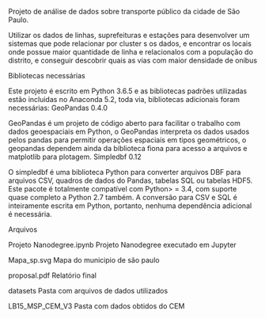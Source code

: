 Projeto de análise de dados sobre transporte público da cidade de São Paulo.

Utilizar os dados de linhas, suprefeituras e estações para desenvolver um sistemas que pode relacionar por cluster s os dados, e encontrar os locais onde possue maior quantidade de linha e relacionalos com a população do distrito, e conseguir descobrir quais as vias com maior densidade de onibus

Bibliotecas necessárias

Este projeto é escrito em Python 3.6.5 e as bibliotecas padrões utilizadas estão incluidas no Anaconda 5.2, toda via, bibliotecas adicionais foram necessárias:
GeoPandas 0.4.0

GeoPandas é um projeto de código aberto para facilitar o trabalho com dados geoespaciais em Python, o GeoPandas interpreta os dados usados pelos pandas para permitir operações espaciais em tipos geométricos, o geopandas dependem ainda da biblioteca fiona para acesso a arquivos e matplotlib para plotagem.
Simpledbf 0.12

O simpledbf é uma biblioteca Python para converter arquivos DBF para arquivos CSV, quadros de dados do Pandas, tabelas SQL ou tabelas HDF5. Este pacote é totalmente compatível com Python> = 3.4, com suporte quase completo a Python 2.7 também. A conversão para CSV e SQL é inteiramente escrita em Python, portanto, nenhuma dependência adicional é necessária.

Arquivos

Projeto Nanodegree.ipynb
Projeto Nanodegree executado em Jupyter

Mapa_sp.svg
Mapa do municipio de são paulo 

proposal.pdf
Relatório final

datasets
Pasta com arquivos de dados utilizados

LB15_MSP_CEM_V3
Pasta com dados obtidos do CEM
